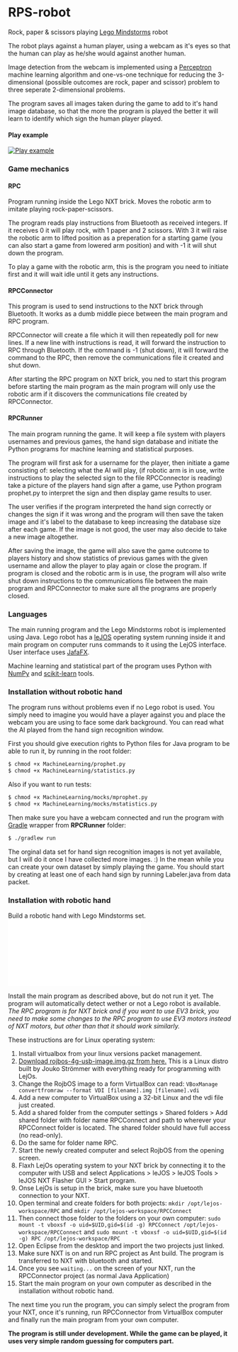 # RPS-robot
Rock, paper &amp; scissors playing [Lego Mindstorms](https://mindstorms.lego.com) robot

The robot plays against a human player, using a webcam as it's eyes so that the human can play as he/she would against another human.

Image detection from the webcam is implemented using a [Perceptron](https://en.wikipedia.org/wiki/Perceptron) machine learning algorithm and one-vs-one technique for reducing the 3-dimensional (possible outcomes are rock, paper and scissor) problem to three seperate 2-dimensional problems.

The program saves all images taken during the game to add to it's hand image database, so that the more the program is played the better it will learn to identify which sign the human player played.

#### Play example

[![Play example](http://img.youtube.com/vi/TqbpJkDx-Y8/0.jpg)](http://www.youtube.com/watch?v=TqbpJkDx-Y8)

### Game mechanics

#### RPC

Program running inside the Lego NXT brick. Moves the robotic arm to imitate playing rock-paper-scissors.

The program reads play instructions from Bluetooth as received integers. If it receives 0 it will play rock, with 1 paper and 2 scissors. With 3 it will raise the robotic arm to lifted position as a preperation for a starting game (you can also start a game from lowered arm position) and with -1 it will shut down the program.

To play a game with the robotic arm, this is the program you need to initiate first and it will wait idle until it gets any instructions.

#### RPCConnector

This program is used to send instructions to the NXT brick through Bluetooth. It works as a dumb middle piece between the main program and RPC program.

RPCConnector will create a file which it will then repeatedly poll for new lines. If a new line with instructions is read, it will forward the instruction to RPC through Bluetooth. If the command is -1 (shut down), it will forward the command to the RPC, then remove the communications file it created and shut down.

After starting the RPC program on NXT brick, you ned to start this program before starting the main program as the main program will only use the robotic arm if it discovers the communications file created by RPCConnector.

#### RPCRunner

The main program running the game. It will keep a file system with players usernames and previous games, the hand sign database and initiate the Python programs for machine learning and statistical purposes.

The program will first ask for a username for the player, then initiate a game consisting of: selecting what the AI will play, (if robotic arm is in use, write instructions to play the selected sign to the file RPCConnector is reading) take a picture of the players hand sign after a game, use Python program prophet.py to interpret the sign and then display game results to user.

The user verifies if the program interpreted the hand sign correctly or changes the sign if it was wrong and the program will then save the taken image and it's label to the database to keep increasing the database size after each game. If the image is not good, the user may also decide to take a new image altogether.

After saving the image, the game will also save the game outcome to players history and show statistics of previous games with the given username and allow the player to play again or close the program. If program is closed and the robotic arm is in use, the program will also write shut down instructions to the communications file between the main program and RPCConnector to make sure all the programs are properly closed.

### Languages

The main running program and the Lego Mindstorms robot is implemented using Java. Lego robot has a [leJOS](http://www.lejos.org/) operating system running inside it and main program on computer runs commands to it using the LejOS interface. User interface uses [JafaFX](http://docs.oracle.com/javase/8/javase-clienttechnologies.htm).

Machine learning and statistical part of the program uses Python with [NumPy](http://www.numpy.org/) and [scikit-learn](http://scikit-learn.org/) tools.

### Installation without robotic hand

The program runs without problems even if no Lego robot is used. You simply need to imagine you would have a player against you and place the webcam you are using to face some dark background. You can read what the AI played from the hand sign recognition window.

First you should give execution rights to Python files for Java program to be able to run it, by running in the root folder:

```markdown
$ chmod +x MachineLearning/prophet.py
$ chmod +x MachineLearning/statistics.py
```

Also if you want to run tests:

```markdown
$ chmod +x MachineLearning/mocks/mprophet.py
$ chmod +x MachineLearning/mocks/mstatistics.py
```

Then make sure you have a webcam connected and run the program with [Gradle](http://gradle.org/) wrapper from **RPCRunner** folder:

```markdown
$ ./gradlew run
```

The orginal data set for hand sign recognition images is not yet available, but I will do it once I have collected more images. :) In the mean while you can create your own dataset by simply playing the game. You should start by creating at least one of each hand sign by running Labeler.java from data packet.

### Installation with robotic hand

Build a robotic hand with Lego Mindstorms set. ![For example like this.](/robot-building.md)

Install the main program as described above, but do not run it yet. The program will automatically detect wether or not a Lego robot is available. *The RPC program is for NXT brick and if you want to use EV3 brick, you need to make some changes to the RPC program to use EV3 motors instead of NXT motors, but other than that it should work similarly.*

These instructions are for Linux operating system:

1. Install virtualbox from your linux versions packet management.
2. [Download rojbos-4g-usb-image.img.gz from here.](http://www.cs.helsinki.fi/u/strommer/rojbos/) This is a Linux distro built by Jouko Strömmer with everything ready for programming with LejOs.
3. Change the RojbOS image to a form VirtualBox can read: `VBoxManage convertfromraw --format VDI [filename].img [filename].vdi`
4. Add a new computer to VirtualBox using a 32-bit Linux and the vdi file just created.
5. Add a shared folder from the computer settings > Shared folders > Add shared folder with folder name RPCConnect and path to wherever your RPCConnect folder is located. The shared folder should have full access (no read-only).
5. Do the same for folder name RPC.
6. Start the newly created computer and select RojbOS from the opening screen.
7. Flaxh LejOs operating system to your NXT brick by connecting it to the computer with USB and select Applications > leJOS > leJOS Tools > leJOS NXT Flasher GUI > Start program.
8. Onse LejOs is setup in the brick, make sure you have bluetooth connection to your NXT.
9. Open terminal and create folders for both projects: `mkdir /opt/lejos-workspace/RPC` and `mkdir /opt/lejos-workspace/RPCConnect`
10. Then connect those folder to the folders on your own computer: `sudo mount -t vboxsf -o uid=$UID,gid=$(id -g) RPCConnect /opt/lejos-workspace/RPCConnect` and `sudo mount -t vboxsf -o uid=$UID,gid=$(id -g) RPC /opt/lejos-workspace/RPC`
11. Open Eclipse from the desktop and import the two projects just linked.
12. Make sure NXT is on and run RPC project as Ant build. The program is transferred to NXT with bluetooth and started.
13. Once you see `waiting...` on the screen of your NXT, run the RPCConnector project (as normal Java Application)
14. Start the main program on your own computer as described in the installation without robotic hand.

The next time you run the program, you can simply select the program from your NXT, once it's running, run RPCConnector from VirtualBox computer and finally run the main program from your own computer.

**The program is still under development. While the game can be played, it uses very simple random guessing for computers part.**
